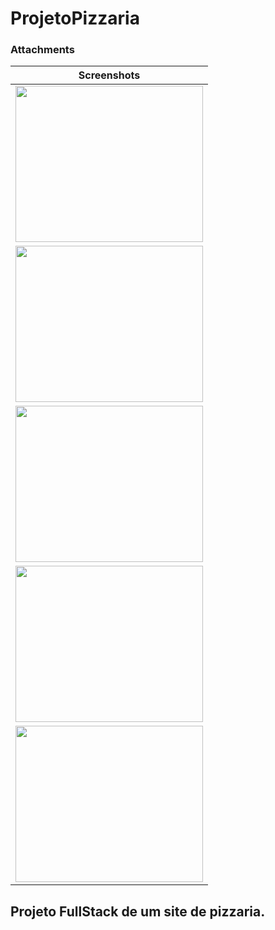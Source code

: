 # ProjetoPizzaria

### Attachments

| Screenshots |
|----|
| <img src="https://uploaddeimagens.com.br/images/004/492/775/full/Sem_t%C3%ADtulo.pngdsadsa.png?1685731388" width="300" height="250">|
| <img src="https://uploaddeimagens.com.br/images/004/492/775/full/Sem_t%C3%ADtulo.pngdsadsa.png?1685731388" width="300" height="250"> |
| <img src="https://uploaddeimagens.com.br/images/004/492/773/full/Sem_t%C3%ADtulo.pngsdaasda.png?1685731370" width="300" height="250"> |
| <img src="https://uploaddeimagens.com.br/images/004/486/587/full/pizzaria.png?1685392980" width="300" height="250"> |
| <img src="https://uploaddeimagens.com.br/images/004/487/921/full/Sem_t%C3%ADtulo.png?1685473853" width="300" height="250"> |

## Projeto FullStack de um site de pizzaria. 
